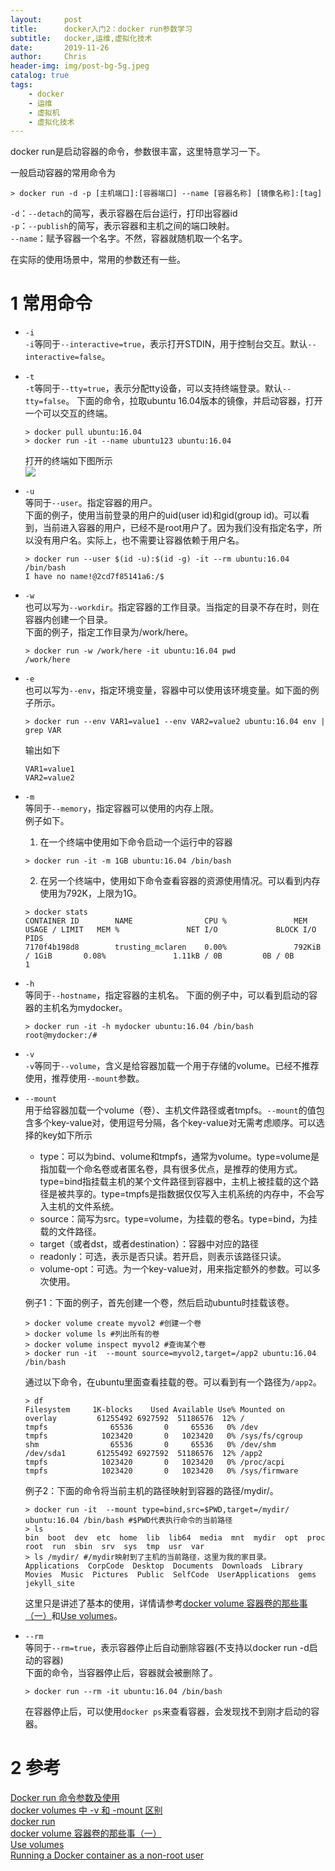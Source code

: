 ```yaml
---
layout:     post
title:      docker入门2：docker run参数学习
subtitle:   docker,运维,虚拟化技术
date:       2019-11-26
author:     Chris
header-img: img/post-bg-5g.jpeg
catalog: true
tags:
    - docker
    - 运维
    - 虚拟机
    - 虚拟化技术
---
```



docker run是启动容器的命令，参数很丰富，这里特意学习一下。

一般启动容器的常用命令为   
```
> docker run -d -p [主机端口]:[容器端口] --name [容器名称] [镜像名称]:[tag]
```
`-d`：`--detach`的简写，表示容器在后台运行，打印出容器id   
`-p`：`--publish`的简写，表示容器和主机之间的端口映射。   
`--name`：赋予容器一个名字。不然，容器就随机取一个名字。

在实际的使用场景中，常用的参数还有一些。

# 1 常用命令
* `-i`  
    `-i`等同于`--interactive=true`，表示打开STDIN，用于控制台交互。默认`--interactive=false`。

* `-t`   
    `-t`等同于`--tty=true`，表示分配tty设备，可以支持终端登录。默认`--tty=false`。
    下面的命令，拉取ubuntu 16.04版本的镜像，并启动容器，打开一个可以交互的终端。
    ```
    > docker pull ubuntu:16.04
    > docker run -it --name ubuntu123 ubuntu:16.04
    ```
    打开的终端如下图所示   
    <img src="https://tva1.sinaimg.cn/large/006y8mN6gy1g9btkyrccgj316o03874a.jpg">

* `-u`    
    等同于`--user`。指定容器的用户。   
    下面的例子，使用当前登录的用户的uid(user id)和gid(group id)。可以看到，当前进入容器的用户，已经不是root用户了。因为我们没有指定名字，所以没有用户名。实际上，也不需要让容器依赖于用户名。    
    ```
    > docker run --user $(id -u):$(id -g) -it --rm ubuntu:16.04 /bin/bash
    I have no name!@2cd7f85141a6:/$ 
    ```

* `-w`   
    也可以写为`--workdir`。指定容器的工作目录。当指定的目录不存在时，则在容器内创建一个目录。  
    下面的例子，指定工作目录为/work/here。 
    ```
    > docker run -w /work/here -it ubuntu:16.04 pwd
    /work/here
    ```

* `-e`  
    也可以写为`--env`，指定环境变量，容器中可以使用该环境变量。如下面的例子所示。   
    ```
    > docker run --env VAR1=value1 --env VAR2=value2 ubuntu:16.04 env | grep VAR
    ```
    输出如下   
    ```
    VAR1=value1
    VAR2=value2
    ```

* `-m`  
    等同于`--memory`，指定容器可以使用的内存上限。  
    例子如下。
    1. 在一个终端中使用如下命令启动一个运行中的容器       
    ```
    > docker run -it -m 1GB ubuntu:16.04 /bin/bash
    ```
    2. 在另一个终端中，使用如下命令查看容器的资源使用情况。可以看到内存使用为792K，上限为1G。    
    ```
    > docker stats
    CONTAINER ID        NAME                CPU %               MEM USAGE / LIMIT   MEM %               NET I/O             BLOCK I/O           PIDS
    7170f4b198d8        trusting_mclaren    0.00%               792KiB / 1GiB       0.08%               1.11kB / 0B         0B / 0B             1
    ``` 

* `-h`  
    等同于`--hostname`，指定容器的主机名。
    下面的例子中，可以看到启动的容器的主机名为mydocker。      
    ```
    > docker run -it -h mydocker ubuntu:16.04 /bin/bash
    root@mydocker:/#
    ```

* `-v`  
    `-v`等同于`--volume`，含义是给容器加载一个用于存储的volume。已经不推荐使用，推荐使用`--mount`参数。

* `--mount`   
    用于给容器加载一个volume（卷）、主机文件路径或者tmpfs。`--mount`的值包含多个key-value对，使用逗号分隔，各个key-value对无需考虑顺序。可以选择的key如下所示   
    * type：可以为bind、volume和tmpfs，通常为volume。type=volume是指加载一个命名卷或者匿名卷，具有很多优点，是推荐的使用方式。type=bind指挂载主机的某个文件路径到容器中，主机上被挂载的这个路径是被共享的。type=tmpfs是指数据仅仅写入主机系统的内存中，不会写入主机的文件系统。   
    * source：简写为src。type=volume，为挂载的卷名。type=bind，为挂载的文件路径。
    * target（或者dst，或者destination）：容器中对应的路径   
    * readonly：可选，表示是否只读。若开启，则表示该路径只读。   
    * volume-opt：可选。为一个key-value对，用来指定额外的参数。可以多次使用。   

    例子1：下面的例子，首先创建一个卷，然后启动ubuntu时挂载该卷。   
    ```
    > docker volume create myvol2 #创建一个卷
    > docker volume ls #列出所有的卷
    > docker volume inspect myvol2 #查询某个卷
    > docker run -it  --mount source=myvol2,target=/app2 ubuntu:16.04 /bin/bash
    ```
    通过以下命令，在ubuntu里面查看挂载的卷。可以看到有一个路径为`/app2`。   
    ```
    > df
    Filesystem     1K-blocks    Used Available Use% Mounted on
    overlay         61255492 6927592  51186576  12% /
    tmpfs              65536       0     65536   0% /dev
    tmpfs            1023420       0   1023420   0% /sys/fs/cgroup
    shm                65536       0     65536   0% /dev/shm
    /dev/sda1       61255492 6927592  51186576  12% /app2
    tmpfs            1023420       0   1023420   0% /proc/acpi
    tmpfs            1023420       0   1023420   0% /sys/firmware
    ```

    例子2：下面的命令将当前主机的路径映射到容器的路径/mydir/。   
    ```
    > docker run -it  --mount type=bind,src=$PWD,target=/mydir/ ubuntu:16.04 /bin/bash #$PWD代表执行命令的当前路径
    > ls
    bin  boot  dev  etc  home  lib  lib64  media  mnt  mydir  opt  proc  root  run  sbin  srv  sys  tmp  usr  var
    > ls /mydir/ #/mydir映射到了主机的当前路径，这里为我的家目录。
    Applications  CorpCode  Desktop  Documents  Downloads  Library  Movies  Music  Pictures  Public  SelfCode  UserApplications  gems  jekyll_site
    ```
    这里只是讲述了基本的使用，详情请参考[docker volume 容器卷的那些事（一）](https://www.jianshu.com/p/dd2fecfd8edf)和[Use volumes](https://docs.docker.com/v17.12/storage/volumes/)。

* `--rm`  
    等同于`--rm=true`，表示容器停止后自动删除容器(不支持以docker run -d启动的容器)   
    下面的命令，当容器停止后，容器就会被删除了。   
    ```
    > docker run --rm -it ubuntu:16.04 /bin/bash
    ```
    在容器停止后，可以使用`docker ps`来查看容器，会发现找不到刚才启动的容器。  


# 2 参考
[Docker run 命令参数及使用](https://www.jianshu.com/p/ea4a00c6c21c)   
[docker volumes 中 -v 和 -mount 区别](http://einverne.github.io/post/2018/03/docker-v-and-mount.html)    
[docker run](https://docs.docker.com/v17.12/engine/reference/commandline/run/#options)    
[docker volume 容器卷的那些事（一）](https://www.jianshu.com/p/dd2fecfd8edf)    
[Use volumes](https://docs.docker.com/v17.12/storage/volumes/)   
[Running a Docker container as a non-root user](https://medium.com/redbubble/running-a-docker-container-as-a-non-root-user-7d2e00f8ee15)
